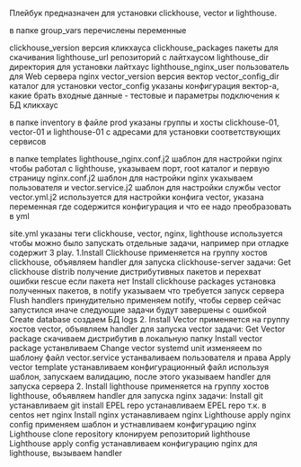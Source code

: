Плейбук предназначен для установки clickhouse, vector и lighthouse.

в папке group_vars перечислены переменные 

clickhouse_version версия кликхауса
clickhouse_packages пакеты для скачивания
lighthouse_url репозиторий с лайтхаусом
lighthouse_dir директория для установки лайтхаус
lighthouse_nginx_user пользователь для Web сервера nginx
vector_version версия вектор
vector_config_dir каталог для установки
vector_config указаны конфигурация вектор-а, какие брать входные данные - тестовые и параметры подключения к БД кликхаус

в папке inventory в файле prod указаны группы и хосты clickhouse-01, vector-01 и lighthouse-01 с адресами для установки соответствующих сервисов

в папке templates
lighthouse_nginx.conf.j2 шаблон для настройки nginx чтобы работал с lighthouse, указываем порт, root каталог и первую страницу
nginx.conf.j2 шаблон для настройки nginx укахываем пользователя и 
vector.service.j2 шаблон для настройки службы vector
vector.yml.j2 используется для настройки конфига vector, указана переменная где содержится конфигурация и что ее надо преобразовать в yml

site.yml
указаны теги clickhouse, vector, nginx, lighthouse используется чтобы можно было запускать отдельные задачи, например при отладке 
содержит 3 play.
1.Install Clickhouse применяется на группу хостов clickhouse, объявляем handler для запуска clickhouse-server
задачи: 
Get clickhouse distrib получение дистрибутивных пакетов и перехват ошибки rescue если пакета нет 
Install clickhouse packages установка полученных пакетов, в notify указываем что требуется запуск сервера
Flush handlers принудительно применяем notify, чтобы сервер сейчас запустился иначе следующие задачи будут завершены с ошибкой
Create database создаем БД logs
2. Install Vector применяется на группу хостов vector, объявляем handler для запуска vector
задачи:
Get Vector package скачиваем дистрибутив в локальную папку
Install vector package устанвливаем 
Change vector systemd unit изменяеем по шаблону файл vector.service устанваливаем пользователя и права
Apply vector template устанавливаем конфигурационный файл используя шаблон, запускаем валидацию, после этого указываем handler для запуска сервера
2. Install lighthouse применяется на группу хостов lighthouse, объявляем handler для запуска nginx
задачи:
Install git устанавливаем git
install EPEL repo устанавливаем EPEL repo т.к. в centos нет nginx
Install nginx устанавливаем nginx
Lighthouse apply nginx config применяем шаблон и устнавливаем конфигурацию nginx
Lighthouse clone repository клонируем репозиторий lighthouse
Lighthouse apply config устанавливаем конфигурацию nginx для lighthouse,  вызываем handler


